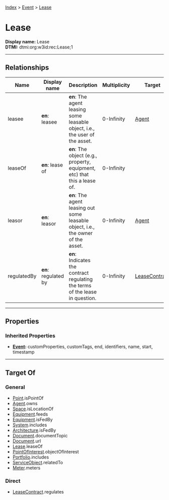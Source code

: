 [Index](../index.md) > [Event](Event.md) > [Lease](#)
# Lease

**Display name:** Lease<br />
**DTMI:** dtmi:org:w3id:rec:Lease;1

---

## Relationships

|Name|Display name|Description|Multiplicity|Target|Properties|Writable|
|-|-|-|-|-|-|-|
|leasee|**en**: leasee|**en**: The agent leasing some leasable object, i.e., the user of the asset.|0-Infinity|[Agent](../Agent/Agent.md)||True|
|leaseOf|**en**: lease of|**en**: The object (e.g., property, equipment, etc) that this a lease of.|0-Infinity|||True|
|leasor|**en**: leasor|**en**: The agent leasing out some leasable object, i.e., the owner of the asset.|0-Infinity|[Agent](../Agent/Agent.md)||True|
|regulatedBy|**en**: regulated by|**en**: Indicates the contract regulating the terms of the lease in question. |0-Infinity|[LeaseContract](../Information/Document/LeaseContract.md)||True|

---

## Properties

### Inherited Properties
* **[Event](Event.md):** customProperties, customTags, end, identifiers, name, start, timestamp

---

## Target Of
### General
* [Point](../Point/Point.md).isPointOf
* [Agent](../Agent/Agent.md).owns
* [Space](../Space/Space.md).isLocationOf
* [Equipment](../Asset/Equipment/Equipment.md).feeds
* [Equipment](../Asset/Equipment/Equipment.md).isFedBy
* [System](../Collection/System/System.md).includes
* [Architecture](../Space/Architecture/Architecture.md).isFedBy
* [Document](../Information/Document/Document.md).documentTopic
* [Document](../Information/Document/Document.md).url
* [Lease](#).leaseOf
* [PointOfInterest](../Information/PointOfInterest.md).objectOfInterest
* [Portfolio](../Collection/Portfolio.md).includes
* [ServiceObject](../Information/ServiceObject/ServiceObject.md).relatedTo
* [Meter](../Asset/Equipment/Meter/Meter.md).meters
### Direct
* [LeaseContract](../Information/Document/LeaseContract.md).regulates
